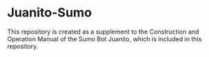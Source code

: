 # Juanito-Sumo
This repository is created as a supplement to the Construction and Operation Manual of the Sumo Bot Juanito, which is included in this repository.
